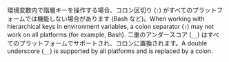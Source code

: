 <span data-ttu-id="be80b-101">環境変数内で階層キーを操作する場合、コロン区切り (`:`) がすべてのプラットフォームでは機能しない場合があります (Bash など)。</span><span class="sxs-lookup"><span data-stu-id="be80b-101">When working with hierarchical keys in environment variables, a colon separator (`:`) may not work on all platforms (for example, Bash).</span></span> <span data-ttu-id="be80b-102">二重のアンダースコア (`__`) はすべてのプラットフォームでサポートされ、コロンに置換されます。</span><span class="sxs-lookup"><span data-stu-id="be80b-102">A double underscore (`__`) is supported by all platforms and is replaced by a colon.</span></span>